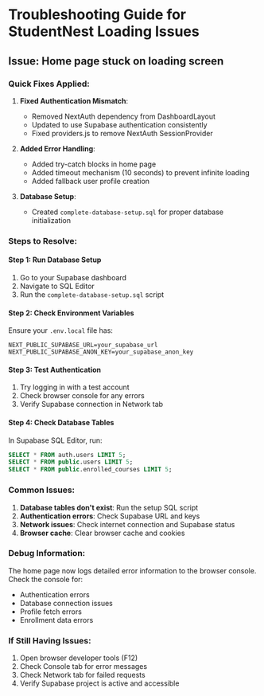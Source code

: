 # Troubleshooting Guide for StudentNest Loading Issues

## Issue: Home page stuck on loading screen

### Quick Fixes Applied:

1. **Fixed Authentication Mismatch**:

   - Removed NextAuth dependency from DashboardLayout
   - Updated to use Supabase authentication consistently
   - Fixed providers.js to remove NextAuth SessionProvider

2. **Added Error Handling**:

   - Added try-catch blocks in home page
   - Added timeout mechanism (10 seconds) to prevent infinite loading
   - Added fallback user profile creation

3. **Database Setup**:
   - Created `complete-database-setup.sql` for proper database initialization

### Steps to Resolve:

#### Step 1: Run Database Setup

1. Go to your Supabase dashboard
2. Navigate to SQL Editor
3. Run the `complete-database-setup.sql` script

#### Step 2: Check Environment Variables

Ensure your `.env.local` file has:

```
NEXT_PUBLIC_SUPABASE_URL=your_supabase_url
NEXT_PUBLIC_SUPABASE_ANON_KEY=your_supabase_anon_key
```

#### Step 3: Test Authentication

1. Try logging in with a test account
2. Check browser console for any errors
3. Verify Supabase connection in Network tab

#### Step 4: Check Database Tables

In Supabase SQL Editor, run:

```sql
SELECT * FROM auth.users LIMIT 5;
SELECT * FROM public.users LIMIT 5;
SELECT * FROM public.enrolled_courses LIMIT 5;
```

### Common Issues:

1. **Database tables don't exist**: Run the setup SQL script
2. **Authentication errors**: Check Supabase URL and keys
3. **Network issues**: Check internet connection and Supabase status
4. **Browser cache**: Clear browser cache and cookies

### Debug Information:

The home page now logs detailed error information to the browser console. Check the console for:

- Authentication errors
- Database connection issues
- Profile fetch errors
- Enrollment data errors

### If Still Having Issues:

1. Open browser developer tools (F12)
2. Check Console tab for error messages
3. Check Network tab for failed requests
4. Verify Supabase project is active and accessible
